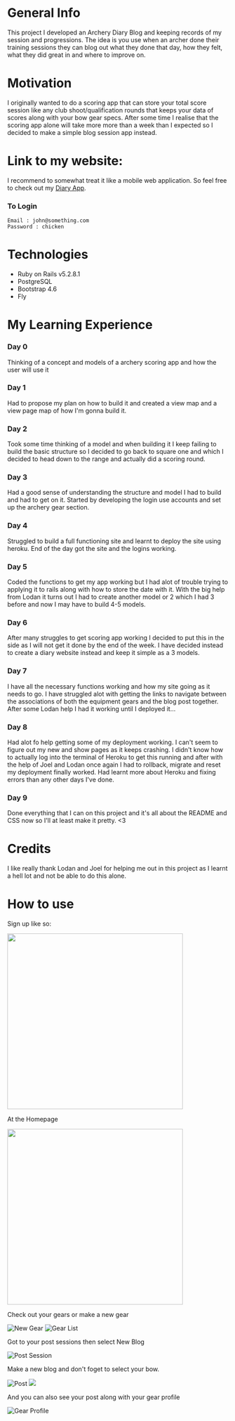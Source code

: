 # General Info

This project I developed an Archery Diary Blog and keeping records of my session and progressions. The idea is you use when an archer done their training sessions they can blog out what they done that day, how they felt, what they did great in and where to improve on. 

# Motivation

I originally wanted to do a scoring app that can store your total score session like any club shoot/qualification rounds that keeps your data of scores along with your bow gear specs. After some time I realise that the scoring app alone will take more more than a week than I expected so I decided to make a simple blog session app instead.

# Link to my website:

I recommend to somewhat treat it like a mobile web application. So feel free to check out my
[Diary App](https://archer-session-diaries.fly.dev/login).

### To Login
```
Email : john@something.com
Password : chicken
```

# Technologies

- Ruby on Rails  v5.2.8.1
- PostgreSQL
- Bootstrap 4.6
- Fly

# My Learning Experience

### Day 0 
Thinking of a concept and models of a archery scoring app and how the user will use it

### Day 1
 Had to propose my plan on how to build it and created a view map and a view page map of how I'm gonna build it.

### Day 2 
Took some time thinking of a model and when building it I keep failing to build the basic structure so I decided to go back to square one and which I decided to head down to the range and actually did a scoring round.

### Day 3 
Had a good sense of understanding the structure and model I had to build and had to get on it. Started by developing the login use accounts and set up the archery gear section.
### Day 4
Struggled to build a full functioning site and learnt to deploy the site using heroku. End of the day got the site and the logins working.

### Day 5
Coded the functions to get my app working but I had alot of trouble trying to applying it to rails along with how to store the date with it. With the big help from Lodan it turns out I had to create another model or 2 which I had 3 before and now I may have to build 4-5 models.

### Day 6
After many struggles to get scoring app working I decided to put this in the side as I will not get it done by the end of the week. I have decided instead to create a diary website instead and keep it simple as a 3 models.

### Day 7
I have all the necessary functions working and how my site going as it needs to go. I have struggled alot with getting the links to navigate between the associations of both the equipment gears and the blog post together. After some Lodan help I had it working until I deployed it...

### Day 8
Had alot fo help getting some of my deployment working. I can't seem to figure out my new and show pages as it keeps crashing. I didn't know how to actually log into the terminal of Heroku to get this running and after with the help of Joel and Lodan once again I had to rollback, migrate and reset my deployment finally worked. Had learnt more about Heroku and fixing errors than any other days I've done.

### Day 9
Done everything that I can on this project and it's all about the README and CSS now so I'll at least make it pretty. <3

# Credits

I like really thank Lodan and Joel for helping me out in this project as I learnt a hell lot and not be able to do this alone. 

# How to use

Sign up like so:

<!-- ![SignUp](/app/assets/images/Signup.png) -->
<img src= "./app/assets/images/Signup.png" width="400" height="400">

At the Homepage

<!-- ![Home page](/app/assets/images/HomePage.png) -->
<img src= "./app/assets/images/HomePage.png" width="400" height="400">

Check out your gears or make a new gear

![New Gear](/app/assets/images/NewGear.png)
![Gear List](/app/assets/images/Gearslist.png)

Got to your post sessions then select New Blog

![Post Session](/app/assets/images/SessionPost.png)

Make a new blog and don't foget to select your bow.

![Post](/app/assets/images/post.png)
![](/app/assets/images/PostShow.png)

And you can also see your post along with your gear profile

![Gear Profile](/app/assets/images/GearProfile.png)
